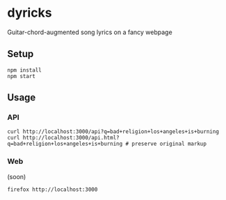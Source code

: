 # dyricks

Guitar-chord-augmented song lyrics on a fancy webpage

## Setup

```
npm install
npm start
```

## Usage

### API

```
curl http://localhost:3000/api?q=bad+religion+los+angeles+is+burning
curl http://localhost:3000/api.html?q=bad+religion+los+angeles+is+burning # preserve original markup
```

### Web

(soon)

```
firefox http://localhost:3000
```
